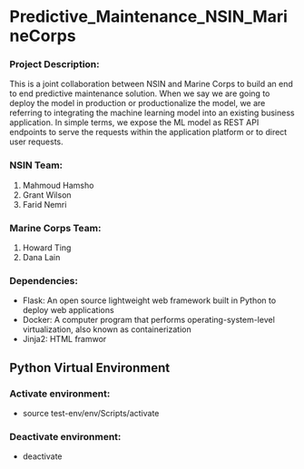 # Predictive_Maintenance_NSIN_MarineCorps



### Project Description:
This is a joint collaboration between NSIN and Marine Corps to build an end to end predictive maintenance solution. When we say we are going to deploy the model in production or productionalize the model, we are referring to integrating the machine learning model into an existing business application. In simple terms, we expose the ML model as REST API endpoints to serve the requests within the application platform or to direct user requests. 



### NSIN Team:
1. Mahmoud Hamsho
2. Grant Wilson
3. Farid Nemri

### Marine Corps Team:
1. Howard Ting
2. Dana Lain


### Dependencies:
* Flask: An open source lightweight web framework built in Python to deploy web applications
* Docker: A computer program that performs operating-system-level virtualization, also known as containerization
* Jinja2: HTML framwor



## Python Virtual Environment
### Activate environment:
* source test-env/env/Scripts/activate

### Deactivate environment:
* deactivate
